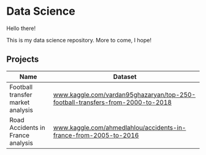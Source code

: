 # Data Science

Hello there!

This is my data science repository. More to come, I hope!

## Projects

| Name                              |  Dataset                                                                      |
| --------------------------------- | ----------------------------------------------------------------------------- |
| Football transfer market analysis | www.kaggle.com/vardan95ghazaryan/top-250-football-transfers-from-2000-to-2018 |
| Road Accidents in France analysis | www.kaggle.com/ahmedlahlou/accidents-in-france-from-2005-to-2016              |
